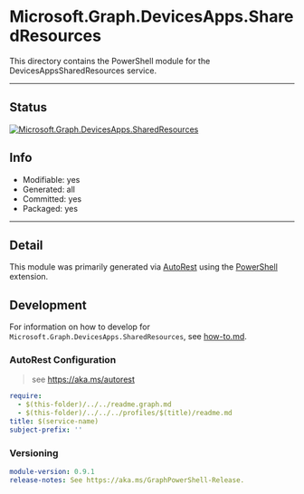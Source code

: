 <!-- region Generated -->
# Microsoft.Graph.DevicesApps.SharedResources
This directory contains the PowerShell module for the DevicesAppsSharedResources service.

---
## Status
[![Microsoft.Graph.DevicesApps.SharedResources](https://img.shields.io/powershellgallery/v/Microsoft.Graph.DevicesApps.SharedResources.svg?style=flat-square&label=Microsoft.Graph.DevicesApps.SharedResources "Microsoft.Graph.DevicesApps.SharedResources")](https://www.powershellgallery.com/packages/Microsoft.Graph.DevicesApps.SharedResources/)

## Info
- Modifiable: yes
- Generated: all
- Committed: yes
- Packaged: yes

---
## Detail
This module was primarily generated via [AutoRest](https://github.com/Azure/autorest) using the [PowerShell](https://github.com/Azure/autorest.powershell) extension.

## Development
For information on how to develop for `Microsoft.Graph.DevicesApps.SharedResources`, see [how-to.md](how-to.md).
<!-- endregion -->

### AutoRest Configuration

> see https://aka.ms/autorest

``` yaml
require:
  - $(this-folder)/../../readme.graph.md
  - $(this-folder)/../../../profiles/$(title)/readme.md
title: $(service-name)
subject-prefix: ''

```
### Versioning

``` yaml
module-version: 0.9.1
release-notes: See https://aka.ms/GraphPowerShell-Release.
```
